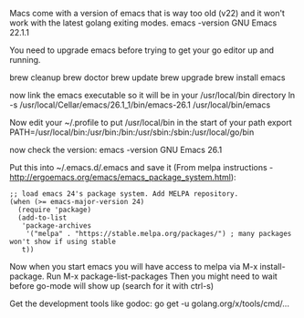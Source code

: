 Macs come with a version of emacs that is way too old (v22) and it won't work with the latest golang exiting modes.
emacs -version
GNU Emacs 22.1.1


You need to upgrade emacs before trying to get your go editor up and running.

brew cleanup
brew doctor
brew update
brew upgrade
brew install emacs

now link the emacs executable so it will be in your /usr/local/bin directory
ln -s /usr/local/Cellar/emacs/26.1_1/bin/emacs-26.1 /usr/local/bin/emacs

Now edit your ~/.profile to put /usr/local/bin in the start of your path
export PATH=/usr/local/bin:/usr/bin:/bin:/usr/sbin:/sbin:/usr/local/go/bin

now check the version:
emacs -version
GNU Emacs 26.1


Put this into ~/.emacs.d/.emacs and save it (From melpa instructions - http://ergoemacs.org/emacs/emacs_package_system.html):
```
;; load emacs 24's package system. Add MELPA repository.
(when (>= emacs-major-version 24)
  (require 'package)
  (add-to-list
   'package-archives
    '("melpa" . "https://stable.melpa.org/packages/") ; many packages won't show if using stable
   t))
```
Now when you start emacs you will have access to melpa via M-x install-package.
Run M-x package-list-packages
Then you might need to wait before go-mode will show up (search for it with ctrl-s)

Get the development tools like godoc:
go get -u golang.org/x/tools/cmd/...
